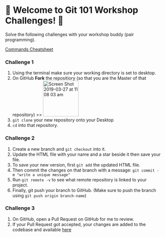 # 💪 Welcome to Git 101 Workshop Challenges! 💪

Solve the following challenges with your workshop buddy (pair programming).

[Commands Cheatsheet](https://www.slideshare.net/JoySeng/git-101-workshop-commands-cheatsheet)

### Challenge 1
1. Using the terminal make sure your working directory is set to desktop.
2. On GitHub **Fork** the repositiory (so that you are the Master of that repository) >> <img width="115" alt="Screen Shot 2019-03-27 at 11 08 03 am" src="https://user-images.githubusercontent.com/21133601/55041327-acffec00-5080-11e9-8850-1def8d348331.png">
3. `git clone` your new repository onto your Desktop 
4. `cd` into that repository.

### Challenge 2
1. Create a new branch and `git checkout` into it.
2. Update the HTML file with your name and a star beside it then save your file.
3. To save your new version, first `git add` the updated HTML file. 
4. Then commit the changes on that branch with a message: `git commit -m "write a unique message"` 
5. Run `git remote -v` to see what remote repository is linked to your project.
6. Finally, git push your branch to GitHub. (Make sure to push the branch using `git push origin branch-name`) 

### Challenge 3
1. On GitHub, open a Pull Request on GitHub for me to review.
3. If your Pull Request got accepted, your changes are added to the codebase and available [here](https://allthatjoy.github.io/git-101-women-who-code/)
